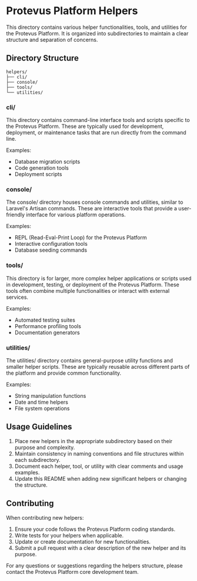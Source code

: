 
# Protevus Platform Helpers

This directory contains various helper functionalities, tools, and utilities for the Protevus Platform. It is organized into subdirectories to maintain a clear structure and separation of concerns.

## Directory Structure

```
helpers/
├── cli/
├── console/
├── tools/
└── utilities/
```

### cli/

This directory contains command-line interface tools and scripts specific to the Protevus Platform. These are typically used for development, deployment, or maintenance tasks that are run directly from the command line.

Examples:
- Database migration scripts
- Code generation tools
- Deployment scripts

### console/

The console/ directory houses console commands and utilities, similar to Laravel's Artisan commands. These are interactive tools that provide a user-friendly interface for various platform operations.

Examples:
- REPL (Read-Eval-Print Loop) for the Protevus Platform
- Interactive configuration tools
- Database seeding commands

### tools/

This directory is for larger, more complex helper applications or scripts used in development, testing, or deployment of the Protevus Platform. These tools often combine multiple functionalities or interact with external services.

Examples:
- Automated testing suites
- Performance profiling tools
- Documentation generators

### utilities/

The utilities/ directory contains general-purpose utility functions and smaller helper scripts. These are typically reusable across different parts of the platform and provide common functionality.

Examples:
- String manipulation functions
- Date and time helpers
- File system operations

## Usage Guidelines

1. Place new helpers in the appropriate subdirectory based on their purpose and complexity.
2. Maintain consistency in naming conventions and file structures within each subdirectory.
3. Document each helper, tool, or utility with clear comments and usage examples.
4. Update this README when adding new significant helpers or changing the structure.

## Contributing

When contributing new helpers:

1. Ensure your code follows the Protevus Platform coding standards.
2. Write tests for your helpers when applicable.
3. Update or create documentation for new functionalities.
4. Submit a pull request with a clear description of the new helper and its purpose.

For any questions or suggestions regarding the helpers structure, please contact the Protevus Platform core development team.